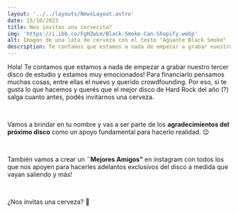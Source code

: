 ```yaml
---
layout: '../../layouts/NewsLayout.astro'
date: 15/10/2023
title: Nos invitas una cervecita?
img: 'https://i.ibb.co/FgHZwLm/Black-Smoke-Can-Shopify.webp'
alt: Imagen de una lata de cerveza con el texto "Aguante Black Smoke"
description: Te contamos que estamos a nada de empezar a grabar nuestro tercer disco de estudio y estamos muy emocionados! Para financiarlo pensamos muchas cosas, entre ellas el nuevo y querido crowdfounding...
---
```


Hola! Te contamos que estamos a nada de empezar a grabar nuestro tercer disco de estudio y estamos muy emocionados! Para financiarlo pensamos muchas cosas, entre ellas el nuevo y querido crowdfounding. Por eso, si te gusta lo que hacemos y querés que el mejor disco de Hard Rock del año (?) salga cuanto antes, podés invitarnos una cerveza.

</br>

Vamos a brindar en tu nombre y vas a ser parte de los **agradecimientos del próximo disco** como un apoyo fundamental para hacerlo realidad. 😉

</br>

También vamos a crear un **¨Mejores Amigos”** en instagram con todos los que nos apoyen para hacerles adelantos exclusivos del disco a medida que vayan saliendo y más!

</br>

¿Nos invitas una cerveza? 🍺

